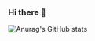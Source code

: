 ### Hi there 👋

![Anurag's GitHub stats](https://github-readme-stats.vercel.app/api?username=baemki1213ID&show_icons=true&theme=radical)

<!--
**baemki1213/baemki1213** is a ✨ _special_ ✨ repository because its `README.md` (this file) appears on your GitHub profile.

Here are some ideas to get you started:

- 🔭 I’m currently working on ...
- 🌱 I’m currently learning ...
- 👯 I’m looking to collaborate on ...
- 🤔 I’m looking for help with ...
- 💬 Ask me about ...
- 📫 How to reach me: ...
- 😄 Pronouns: ...
- ⚡ Fun fact: ...
-->
